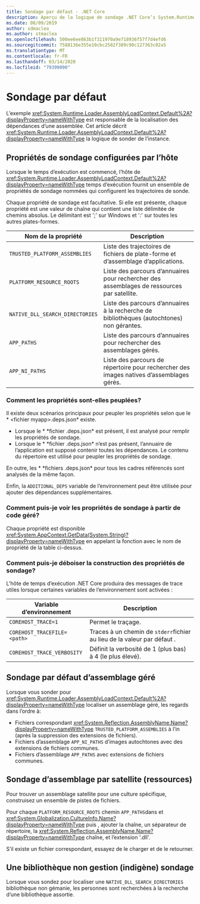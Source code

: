 ```yaml
---
title: Sondage par défaut - .NET Core
description: Aperçu de la logique de sondage .NET Core’s System.Runtime.Loader.AssemblyLoadContext.Default pour localiser les dépendances.
ms.date: 08/09/2019
author: sdmaclea
ms.author: stmaclea
ms.openlocfilehash: 500ee6ee863b1f311970a9e718936f57f7d4efd6
ms.sourcegitcommit: 7588136e355e10cbc2582f389c90c127363c02a5
ms.translationtype: MT
ms.contentlocale: fr-FR
ms.lasthandoff: 03/14/2020
ms.locfileid: "79399090"
---
```

# <a name="default-probing"></a>Sondage par défaut

L’exemple <xref:System.Runtime.Loader.AssemblyLoadContext.Default%2A?displayProperty=nameWithType> est responsable de la localisation des dépendances d’une assemblée. Cet article décrit <xref:System.Runtime.Loader.AssemblyLoadContext.Default%2A?displayProperty=nameWithType> la logique de sonder de l’instance.

## <a name="host-configured-probing-properties"></a>Propriétés de sondage configurées par l’hôte

Lorsque le temps d’exécution est commencé, l’hôte de <xref:System.Runtime.Loader.AssemblyLoadContext.Default%2A?displayProperty=nameWithType> temps d’exécution fournit un ensemble de propriétés de sondage nommées qui configurent les trajectoires de sonde.

Chaque propriété de sondage est facultative. Si elle est présente, chaque propriété est une valeur de chaîne qui contient une liste délimitée de chemins absolus. Le délimitant est ';' sur Windows et ':' sur toutes les autres plates-formes.

|Nom de la propriété                 |Description  |
|------------------------------|---------|
|`TRUSTED_PLATFORM_ASSEMBLIES`   | Liste des trajectoires de fichiers de plate-forme et d’assemblage d’applications. |
|`PLATFORM_RESOURCE_ROOTS`       | Liste des parcours d’annuaires pour rechercher des assemblages de ressources par satellite. |
|`NATIVE_DLL_SEARCH_DIRECTORIES` | Liste des parcours d’annuaires à la recherche de bibliothèques (autochtones) non gérantes.        |
|`APP_PATHS`                     | Liste des parcours d’annuaires pour rechercher des assemblages gérés. |
|`APP_NI_PATHS`                  | Liste des parcours de répertoire pour rechercher des images natives d’assemblages gérés. |

### <a name="how-are-the-properties-populated"></a>Comment les propriétés sont-elles peuplées?

Il existe deux scénarios principaux pour peupler les propriétés selon que le * \<fichier myapp>.deps.json* existe.

- Lorsque le * \*fichier .deps.json* est présent, il est analysé pour remplir les propriétés de sondage.
- Lorsque le * \*fichier .deps.json* n’est pas présent, l’annuaire de l’application est supposé contenir toutes les dépendances. Le contenu du répertoire est utilisé pour peupler les propriétés de sondage.

En outre, les * \*fichiers .deps.json* pour tous les cadres référencés sont analysés de la même façon.

Enfin, la `ADDITIONAL_DEPS` variable de l’environnement peut être utilisée pour ajouter des dépendances supplémentaires.

### <a name="how-do-i-see-the-probing-properties-from-managed-code"></a>Comment puis-je voir les propriétés de sondage à partir de code géré?

Chaque propriété est disponible <xref:System.AppContext.GetData(System.String)?displayProperty=nameWithType> en appelant la fonction avec le nom de propriété de la table ci-dessus.

### <a name="how-do-i-debug-the-probing-properties-construction"></a>Comment puis-je déboiser la construction des propriétés de sondage?

L’hôte de temps d’exécution .NET Core produira des messages de trace utiles lorsque certaines variables de l’environnement sont activées :

|Variable d’environnement        |Description  |
|----------------------------|---------|
|`COREHOST_TRACE=1`          |Permet le traçage.|
|`COREHOST_TRACEFILE=<path>` |Traces à un chemin de `stderr`fichier au lieu de la valeur par défaut .|
|`COREHOST_TRACE_VERBOSITY`  |Définit la verbosité de 1 (plus bas) à 4 (le plus élevé).|

## <a name="managed-assembly-default-probing"></a>Sondage par défaut d’assemblage géré

Lorsque vous sonder pour <xref:System.Runtime.Loader.AssemblyLoadContext.Default%2A?displayProperty=nameWithType> localiser un assemblage géré, les regards dans l’ordre à:

- Fichiers correspondant <xref:System.Reflection.AssemblyName.Name?displayProperty=nameWithType> `TRUSTED_PLATFORM_ASSEMBLIES` à l’in (après la suppression des extensions de fichiers).
- Fichiers d’assemblage `APP_NI_PATHS` d’images autochtones avec des extensions de fichiers communes.
- Fichiers d’assemblage `APP_PATHS` avec extensions de fichiers communes.

## <a name="satellite-resource-assembly-probing"></a>Sondage d’assemblage par satellite (ressources)

Pour trouver un assemblage satellite pour une culture spécifique, construisez un ensemble de pistes de fichiers.

Pour chaque `PLATFORM_RESOURCE_ROOTS` chemin `APP_PATHS`dans et <xref:System.Globalization.CultureInfo.Name?displayProperty=nameWithType> puis , ajouter la chaîne, un séparateur de répertoire, la <xref:System.Reflection.AssemblyName.Name?displayProperty=nameWithType> chaîne, et l’extension '.dll'.

S’il existe un fichier correspondant, essayez de le charger et de le retourner.

## <a name="unmanaged-native-library-probing"></a>Une bibliothèque non gestion (indigène) sondage

Lorsque vous sondez pour localiser une `NATIVE_DLL_SEARCH_DIRECTORIES` bibliothèque non gémanie, les personnes sont recherchées à la recherche d’une bibliothèque assortie.
